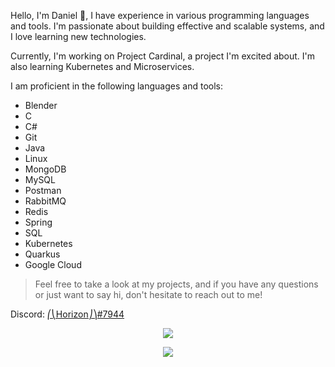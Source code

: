 Hello, I'm Daniel 👋,
I have experience in various programming languages and tools. I'm passionate about building effective and scalable systems, and I love learning new technologies.

Currently, I'm working on Project Cardinal, a project I'm excited about. I'm also learning Kubernetes and Microservices.

I am proficient in the following languages and tools:

- Blender
- C
- C#
- Git
- Java
- Linux
- MongoDB
- MySQL
- Postman
- RabbitMQ
- Redis
- Spring
- SQL
- Kubernetes
- Quarkus
- Google Cloud

> Feel free to take a look at my projects, and if you have any questions or just want to say hi, don't hesitate to reach out to me!

Discord: [⎛⎝Horizon⎠⎞#7944](discordapp.com/users/409018902119448577)

<p align="center">
  <!-- Metrics -->
  <img src="https://github.com/zZHorizonZz/zZHorizonZz/blob/main/github-metrics.svg">
</p>

<p align="center">
  <!-- Counter -->
  <img src="https://count.getloli.com/get/@zZHorizonZz?theme=moebooru">
</p>
